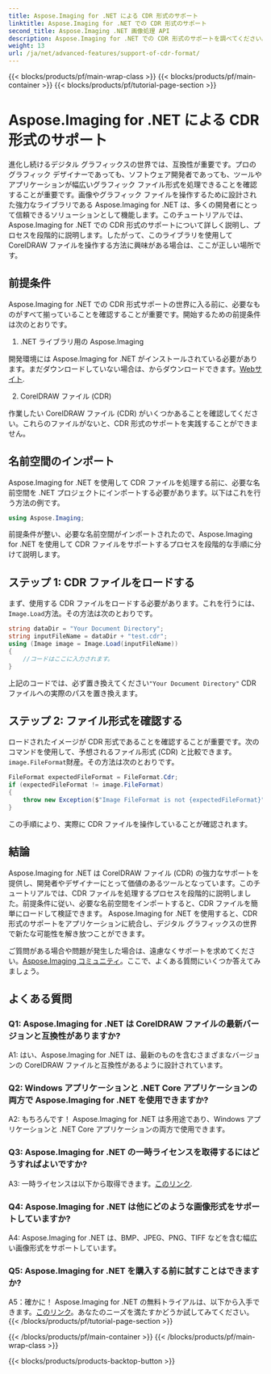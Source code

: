 ```yaml
---
title: Aspose.Imaging for .NET による CDR 形式のサポート
linktitle: Aspose.Imaging for .NET での CDR 形式のサポート
second_title: Aspose.Imaging .NET 画像処理 API
description: Aspose.Imaging for .NET での CDR 形式のサポートを調べてください。 CorelDRAW ファイルをロードして検証するためのステップバイステップ ガイド。開発者やデザイナーに最適です。
weight: 13
url: /ja/net/advanced-features/support-of-cdr-format/
---
```


{{< blocks/products/pf/main-wrap-class >}}
{{< blocks/products/pf/main-container >}}
{{< blocks/products/pf/tutorial-page-section >}}

# Aspose.Imaging for .NET による CDR 形式のサポート

進化し続けるデジタル グラフィックスの世界では、互換性が重要です。プロのグラフィック デザイナーであっても、ソフトウェア開発者であっても、ツールやアプリケーションが幅広いグラフィック ファイル形式を処理できることを確認することが重要です。画像やグラフィック ファイルを操作するために設計された強力なライブラリである Aspose.Imaging for .NET は、多くの開発者にとって信頼できるソリューションとして機能します。このチュートリアルでは、Aspose.Imaging for .NET での CDR 形式のサポートについて詳しく説明し、プロセスを段階的に説明します。したがって、このライブラリを使用して CorelDRAW ファイルを操作する方法に興味がある場合は、ここが正しい場所です。

## 前提条件

Aspose.Imaging for .NET での CDR 形式サポートの世界に入る前に、必要なものがすべて揃っていることを確認することが重要です。開始するための前提条件は次のとおりです。

1. .NET ライブラリ用の Aspose.Imaging

開発環境には Aspose.Imaging for .NET がインストールされている必要があります。まだダウンロードしていない場合は、からダウンロードできます。[Webサイト](https://releases.aspose.com/imaging/net/).

2. CorelDRAW ファイル (CDR)

作業したい CorelDRAW ファイル (CDR) がいくつかあることを確認してください。これらのファイルがないと、CDR 形式のサポートを実践することができません。

## 名前空間のインポート

Aspose.Imaging for .NET を使用して CDR ファイルを処理する前に、必要な名前空間を .NET プロジェクトにインポートする必要があります。以下はこれを行う方法の例です。

```csharp
using Aspose.Imaging;
```

前提条件が整い、必要な名前空間がインポートされたので、Aspose.Imaging for .NET を使用して CDR ファイルをサポートするプロセスを段階的な手順に分けて説明します。

## ステップ 1: CDR ファイルをロードする

まず、使用する CDR ファイルをロードする必要があります。これを行うには、`Image.Load`方法。その方法は次のとおりです。

```csharp
string dataDir = "Your Document Directory";
string inputFileName = dataDir + "test.cdr";
using (Image image = Image.Load(inputFileName))
{
    //コードはここに入力されます。
}
```

上記のコードでは、必ず置き換えてください`"Your Document Directory"` CDR ファイルへの実際のパスを置き換えます。

## ステップ 2: ファイル形式を確認する

ロードされたイメージが CDR 形式であることを確認することが重要です。次のコマンドを使用して、予想されるファイル形式 (CDR) と比較できます。`image.FileFormat`財産。その方法は次のとおりです。

```csharp
FileFormat expectedFileFormat = FileFormat.Cdr;
if (expectedFileFormat != image.FileFormat)
{
    throw new Exception($"Image FileFormat is not {expectedFileFormat}");
}
```

この手順により、実際に CDR ファイルを操作していることが確認されます。

## 結論

Aspose.Imaging for .NET は CorelDRAW ファイル (CDR) の強力なサポートを提供し、開発者やデザイナーにとって価値のあるツールとなっています。このチュートリアルでは、CDR ファイルを処理するプロセスを段階的に説明しました。前提条件に従い、必要な名前空間をインポートすると、CDR ファイルを簡単にロードして検証できます。 Aspose.Imaging for .NET を使用すると、CDR 形式のサポートをアプリケーションに統合し、デジタル グラフィックスの世界で新たな可能性を解き放つことができます。

ご質問がある場合や問題が発生した場合は、遠慮なくサポートを求めてください。[Aspose.Imaging コミュニティ](https://forum.aspose.com/)。ここで、よくある質問にいくつか答えてみましょう。

## よくある質問

### Q1: Aspose.Imaging for .NET は CorelDRAW ファイルの最新バージョンと互換性がありますか?

A1: はい、Aspose.Imaging for .NET は、最新のものを含むさまざまなバージョンの CorelDRAW ファイルと互換性があるように設計されています。

### Q2: Windows アプリケーションと .NET Core アプリケーションの両方で Aspose.Imaging for .NET を使用できますか?

A2: もちろんです！ Aspose.Imaging for .NET は多用途であり、Windows アプリケーションと .NET Core アプリケーションの両方で使用できます。

### Q3: Aspose.Imaging for .NET の一時ライセンスを取得するにはどうすればよいですか?

 A3: 一時ライセンスは以下から取得できます。[このリンク](https://purchase.aspose.com/temporary-license/).

### Q4: Aspose.Imaging for .NET は他にどのような画像形式をサポートしていますか?

A4: Aspose.Imaging for .NET は、BMP、JPEG、PNG、TIFF などを含む幅広い画像形式をサポートしています。

### Q5: Aspose.Imaging for .NET を購入する前に試すことはできますか?

 A5：確かに！ Aspose.Imaging for .NET の無料トライアルは、以下から入手できます。[このリンク](https://releases.aspose.com/)。あなたのニーズを満たすかどうか試してみてください。
{{< /blocks/products/pf/tutorial-page-section >}}

{{< /blocks/products/pf/main-container >}}
{{< /blocks/products/pf/main-wrap-class >}}

{{< blocks/products/products-backtop-button >}}
